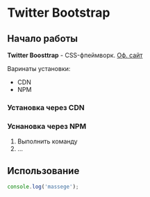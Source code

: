 # Twitter Bootstrap

## Начало работы
**Twitter Boosttrap** - CSS-фпеймворк. [Оф. сайт](https://getbootstrap.com)

Варинаты установки:
* CDN
* NPM


### Установка через CDN

### Уснановка через NPM
1. Выполнить команду
1. ...


## Использование

```javascript
console.log('massege');
```

